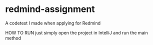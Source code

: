 # redmind-assignment
A codetest I made when applying for Redmind

HOW TO RUN
just simply open the project in IntelliJ and run the main method

